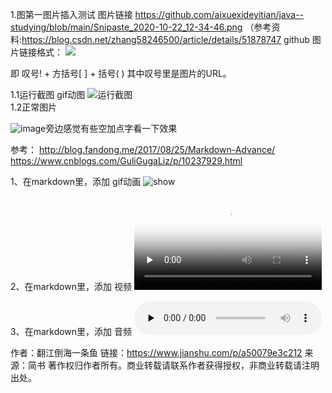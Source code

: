 1.图第一图片插入测试
图片链接
https://github.com/aixuexideyitian/java--studying/blob/main/Snipaste_2020-10-22_12-34-46.png
（参考资料:https://blog.csdn.net/zhang58246500/article/details/51878747
github 图片链接格式：
![](img_url)

即 叹号! + 方括号[ ] + 括号( ) 其中叹号里是图片的URL。

1.1运行截图 gif动图
![运行截图](https://nilaoda.github.io/N_m3u8DL-CLI/source/images/%E7%9B%B4%E6%8E%A5%E4%BD%BF%E7%94%A8.gif)  
1.2正常图片

![image](https://github.com/aixuexideyitian/java--studying/blob/main/Snipaste_2020-10-22_12-34-46.png)旁边感觉有些空加点字看一下效果

参考：
http://blog.fandong.me/2017/08/25/Markdown-Advance/
https://www.cnblogs.com/GuliGugaLiz/p/10237929.html

1、在markdown里，添加 gif动画
<img src="https://n.sinaimg.cn/tech/transform/50/w435h415/20200211/66a2-ipfprtp5563490.gif" alt="show" />

2、在markdown里，添加 视频
<video id="video" controls="" preload="none" poster="http://img.blog.fandong.me/2017-08-26-Markdown-Advance-Video.jpg">
<source id="mp4" src="http://img.blog.fandong.me/2017-08-26-Markdown-Advance-Video.mp4" type="video/mp4">
</video>

3、在markdown里，添加 音频
<audio id="audio" controls="" preload="none">
<source id="mp3" src="http://qiniu.cloud.fandong.me/Music_iP%E8%B5%B5%E9%9C%B2%20-%20%E7%A6%BB%E6%AD%8C%20%28Live%29.mp3">
</audio>

作者：翻江倒海一条鱼
链接：https://www.jianshu.com/p/a50079e3c212
来源：简书
著作权归作者所有。商业转载请联系作者获得授权，非商业转载请注明出处。
